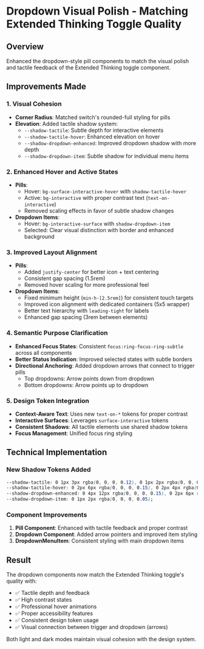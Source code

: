# Dropdown Visual Polish - Matching Extended Thinking Toggle Quality

## Overview
Enhanced the dropdown-style pill components to match the visual polish and tactile feedback of the Extended Thinking toggle component.

## Improvements Made

### 1. Visual Cohesion
- **Corner Radius**: Matched switch's rounded-full styling for pills
- **Elevation**: Added tactile shadow system:
  - `--shadow-tactile`: Subtle depth for interactive elements
  - `--shadow-tactile-hover`: Enhanced elevation on hover
  - `--shadow-dropdown-enhanced`: Improved dropdown shadow with more depth
  - `--shadow-dropdown-item`: Subtle shadow for individual menu items

### 2. Enhanced Hover and Active States
- **Pills**: 
  - Hover: `bg-surface-interactive-hover` with `shadow-tactile-hover`
  - Active: `bg-interactive` with proper contrast text (`text-on-interactive`)
  - Removed scaling effects in favor of subtle shadow changes
- **Dropdown Items**:
  - Hover: `bg-interactive-surface` with `shadow-dropdown-item`
  - Selected: Clear visual distinction with border and enhanced background

### 3. Improved Layout Alignment
- **Pills**: 
  - Added `justify-center` for better icon + text centering
  - Consistent gap spacing (1.5rem)
  - Removed hover scaling for more professional feel
- **Dropdown Items**:
  - Fixed minimum height (`min-h-[2.5rem]`) for consistent touch targets
  - Improved icon alignment with dedicated containers (5x5 wrapper)
  - Better text hierarchy with `leading-tight` for labels
  - Enhanced gap spacing (3rem between elements)

### 4. Semantic Purpose Clarification
- **Enhanced Focus States**: Consistent `focus:ring-focus-ring-subtle` across all components
- **Better Status Indication**: Improved selected states with subtle borders
- **Directional Anchoring**: Added dropdown arrows that connect to trigger pills
  - Top dropdowns: Arrow points down from dropdown
  - Bottom dropdowns: Arrow points up to dropdown

### 5. Design Token Integration
- **Context-Aware Text**: Uses new `text-on-*` tokens for proper contrast
- **Interactive Surfaces**: Leverages `surface-interactive` tokens
- **Consistent Shadows**: All tactile elements use shared shadow tokens
- **Focus Management**: Unified focus ring styling

## Technical Implementation

### New Shadow Tokens Added
```css
--shadow-tactile: 0 1px 3px rgba(0, 0, 0, 0.12), 0 1px 2px rgba(0, 0, 0, 0.24);
--shadow-tactile-hover: 0 2px 6px rgba(0, 0, 0, 0.15), 0 2px 4px rgba(0, 0, 0, 0.30);
--shadow-dropdown-enhanced: 0 4px 12px rgba(0, 0, 0, 0.15), 0 2px 6px rgba(0, 0, 0, 0.1);
--shadow-dropdown-item: 0 1px 2px rgba(0, 0, 0, 0.05);
```

### Component Improvements
1. **Pill Component**: Enhanced with tactile feedback and proper contrast
2. **Dropdown Component**: Added arrow pointers and improved item styling
3. **DropdownMenuItem**: Consistent styling with main dropdown items

## Result
The dropdown components now match the Extended Thinking toggle's quality with:
- ✅ Tactile depth and feedback
- ✅ High contrast states
- ✅ Professional hover animations
- ✅ Proper accessibility features
- ✅ Consistent design token usage
- ✅ Visual connection between trigger and dropdown (arrows)

Both light and dark modes maintain visual cohesion with the design system.